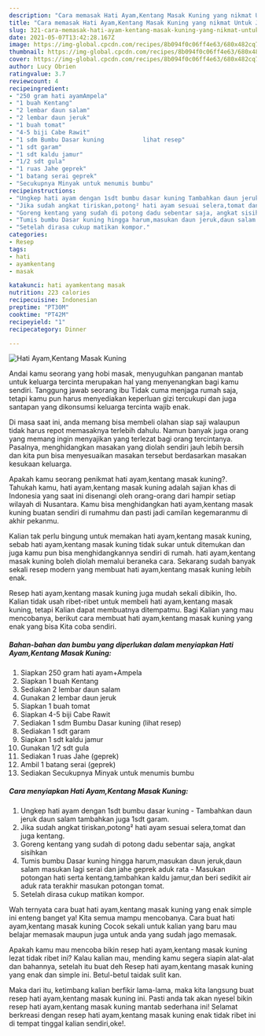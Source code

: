 ```yaml
---
description: "Cara memasak Hati Ayam,Kentang Masak Kuning yang nikmat Untuk Jualan"
title: "Cara memasak Hati Ayam,Kentang Masak Kuning yang nikmat Untuk Jualan"
slug: 321-cara-memasak-hati-ayam-kentang-masak-kuning-yang-nikmat-untuk-jualan
date: 2021-05-07T13:42:28.167Z
image: https://img-global.cpcdn.com/recipes/8b094f0c06ff4e63/680x482cq70/hati-ayamkentang-masak-kuning-foto-resep-utama.jpg
thumbnail: https://img-global.cpcdn.com/recipes/8b094f0c06ff4e63/680x482cq70/hati-ayamkentang-masak-kuning-foto-resep-utama.jpg
cover: https://img-global.cpcdn.com/recipes/8b094f0c06ff4e63/680x482cq70/hati-ayamkentang-masak-kuning-foto-resep-utama.jpg
author: Lucy Obrien
ratingvalue: 3.7
reviewcount: 4
recipeingredient:
- "250 gram hati ayamAmpela"
- "1 buah Kentang"
- "2 lembar daun salam"
- "2 lembar daun jeruk"
- "1 buah tomat"
- "4-5 biji Cabe Rawit"
- "1 sdm Bumbu Dasar kuning           lihat resep"
- "1 sdt garam"
- "1 sdt kaldu jamur"
- "1/2 sdt gula"
- "1 ruas Jahe geprek"
- "1 batang serai geprek"
- "Secukupnya Minyak untuk menumis bumbu"
recipeinstructions:
- "Ungkep hati ayam dengan 1sdt bumbu dasar kuning Tambahkan daun jeruk daun salam tambahkan juga 1sdt garam."
- "Jika sudah angkat tiriskan,potong² hati ayam sesuai selera,tomat dan juga kentang."
- "Goreng kentang yang sudah di potong dadu sebentar saja, angkat sisihkan"
- "Tumis bumbu Dasar kuning hingga harum,masukan daun jeruk,daun salam masukan lagi serai dan jahe geprek aduk rata Masukan potongan hati serta kentang,tambahkan kaldu jamur,dan beri sedikit air aduk rata terakhir masukan potongan tomat."
- "Setelah dirasa cukup matikan kompor."
categories:
- Resep
tags:
- hati
- ayamkentang
- masak

katakunci: hati ayamkentang masak 
nutrition: 223 calories
recipecuisine: Indonesian
preptime: "PT30M"
cooktime: "PT42M"
recipeyield: "1"
recipecategory: Dinner

---
```



![Hati Ayam,Kentang Masak Kuning](https://img-global.cpcdn.com/recipes/8b094f0c06ff4e63/680x482cq70/hati-ayamkentang-masak-kuning-foto-resep-utama.jpg)

Andai kamu seorang yang hobi masak, menyuguhkan panganan mantab untuk keluarga tercinta merupakan hal yang menyenangkan bagi kamu sendiri. Tanggung jawab seorang ibu Tidak cuma menjaga rumah saja, tetapi kamu pun harus menyediakan keperluan gizi tercukupi dan juga santapan yang dikonsumsi keluarga tercinta wajib enak.

Di masa  saat ini, anda memang bisa membeli olahan siap saji walaupun tidak harus repot memasaknya terlebih dahulu. Namun banyak juga orang yang memang ingin menyajikan yang terlezat bagi orang tercintanya. Pasalnya, menghidangkan masakan yang diolah sendiri jauh lebih bersih dan kita pun bisa menyesuaikan masakan tersebut berdasarkan masakan kesukaan keluarga. 



Apakah kamu seorang penikmat hati ayam,kentang masak kuning?. Tahukah kamu, hati ayam,kentang masak kuning adalah sajian khas di Indonesia yang saat ini disenangi oleh orang-orang dari hampir setiap wilayah di Nusantara. Kamu bisa menghidangkan hati ayam,kentang masak kuning buatan sendiri di rumahmu dan pasti jadi camilan kegemaranmu di akhir pekanmu.

Kalian tak perlu bingung untuk memakan hati ayam,kentang masak kuning, sebab hati ayam,kentang masak kuning tidak sukar untuk ditemukan dan juga kamu pun bisa menghidangkannya sendiri di rumah. hati ayam,kentang masak kuning boleh diolah memalui beraneka cara. Sekarang sudah banyak sekali resep modern yang membuat hati ayam,kentang masak kuning lebih enak.

Resep hati ayam,kentang masak kuning juga mudah sekali dibikin, lho. Kalian tidak usah ribet-ribet untuk membeli hati ayam,kentang masak kuning, tetapi Kalian dapat membuatnya ditempatmu. Bagi Kalian yang mau mencobanya, berikut cara membuat hati ayam,kentang masak kuning yang enak yang bisa Kita coba sendiri.

<!--inarticleads1-->

##### Bahan-bahan dan bumbu yang diperlukan dalam menyiapkan Hati Ayam,Kentang Masak Kuning:

1. Siapkan 250 gram hati ayam+Ampela
1. Siapkan 1 buah Kentang
1. Sediakan 2 lembar daun salam
1. Gunakan 2 lembar daun jeruk
1. Siapkan 1 buah tomat
1. Siapkan 4-5 biji Cabe Rawit
1. Sediakan 1 sdm Bumbu Dasar kuning           (lihat resep)
1. Sediakan 1 sdt garam
1. Siapkan 1 sdt kaldu jamur
1. Gunakan 1/2 sdt gula
1. Sediakan 1 ruas Jahe (geprek)
1. Ambil 1 batang serai (geprek)
1. Sediakan Secukupnya Minyak untuk menumis bumbu




<!--inarticleads2-->

##### Cara menyiapkan Hati Ayam,Kentang Masak Kuning:

1. Ungkep hati ayam dengan 1sdt bumbu dasar kuning - Tambahkan daun jeruk daun salam tambahkan juga 1sdt garam.
1. Jika sudah angkat tiriskan,potong² hati ayam sesuai selera,tomat dan juga kentang.
1. Goreng kentang yang sudah di potong dadu sebentar saja, angkat sisihkan
1. Tumis bumbu Dasar kuning hingga harum,masukan daun jeruk,daun salam masukan lagi serai dan jahe geprek aduk rata - Masukan potongan hati serta kentang,tambahkan kaldu jamur,dan beri sedikit air aduk rata terakhir masukan potongan tomat.
1. Setelah dirasa cukup matikan kompor.




Wah ternyata cara buat hati ayam,kentang masak kuning yang enak simple ini enteng banget ya! Kita semua mampu mencobanya. Cara buat hati ayam,kentang masak kuning Cocok sekali untuk kalian yang baru mau belajar memasak maupun juga untuk anda yang sudah jago memasak.

Apakah kamu mau mencoba bikin resep hati ayam,kentang masak kuning lezat tidak ribet ini? Kalau kalian mau, mending kamu segera siapin alat-alat dan bahannya, setelah itu buat deh Resep hati ayam,kentang masak kuning yang enak dan simple ini. Betul-betul taidak sulit kan. 

Maka dari itu, ketimbang kalian berfikir lama-lama, maka kita langsung buat resep hati ayam,kentang masak kuning ini. Pasti anda tak akan nyesel bikin resep hati ayam,kentang masak kuning mantab sederhana ini! Selamat berkreasi dengan resep hati ayam,kentang masak kuning enak tidak ribet ini di tempat tinggal kalian sendiri,oke!.

